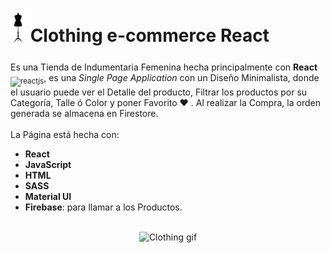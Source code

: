 
# <sub><img src="public/assets/maniqui.png"   width="25" height="60" alt="wdsvsa"/></sub> Clothing e-commerce React

Es una Tienda de Indumentaria Femenina hecha principalmente con **React** <sub><img src="https://media0.giphy.com/media/RJzm826vu7WbJvBtxX/giphy.gif?cid=6c09b952c77b36b63d69f5db8149e0af702c3926e4335be5&rid=giphy.gif&ct=s" width="20" height="20" alt="reactjs" /></sub>, es una <em>Single Page Application</em> con un Diseño Minimalista, donde el usuario puede ver el Detalle del producto, Filtrar los productos por su Categoría, Talle ó Color y poner Favorito ❤️ . Al realizar la Compra, la orden generada se almacena en Firestore.                                          
<br> 
La Página está hecha con:

* **React**
* **JavaScript**
* **HTML**
* **SASS**
* **Material UI**
* **Firebase**: para llamar a los Productos.

<br>

<div align="center"> 
    <img src="Clothing-tienda-React.gif" alt="Clothing gif">
</div>

